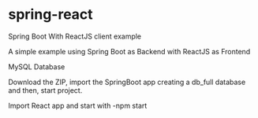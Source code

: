 # spring-react
Spring Boot With ReactJS client example


A simple example using Spring Boot as Backend with ReactJS as Frontend

MySQL Database

Download the ZIP, import the SpringBoot app creating a db_full database and then, start project.

Import React app and start with -npm start
